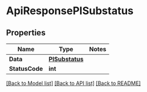# ApiResponsePISubstatus

## Properties
Name | Type | Notes
------------ | ------------- | -------------
**Data** | **[**PISubstatus**](../Model/PISubstatus.md)**
**StatusCode** | **int**

[[Back to Model list]](../../README.md#documentation-for-models) [[Back to API list]](../../README.md#documentation-for-api-endpoints) [[Back to README]](../../README.md)
